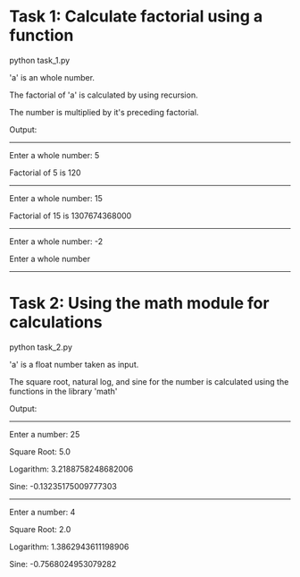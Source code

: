 # Task 1: Calculate factorial using a function

python task_1.py

'a' is an whole number.

The factorial of 'a' is calculated by using recursion.

The number is multiplied by it's preceding factorial.

Output:

---

Enter a whole number: 5

Factorial of 5 is 120

---

Enter a whole number: 15

Factorial of 15 is 1307674368000

---

Enter a whole number: -2

Enter a whole number

---

# Task 2: Using the math module for calculations

python task_2.py

'a' is a float number taken as input.

The square root, natural log, and sine for the number is calculated using the functions in the library 'math'

Output:

---

Enter a number: 25

Square Root: 5.0

Logarithm: 3.2188758248682006

Sine: -0.13235175009777303

---

Enter a number: 4

Square Root: 2.0

Logarithm: 1.3862943611198906

Sine: -0.7568024953079282

